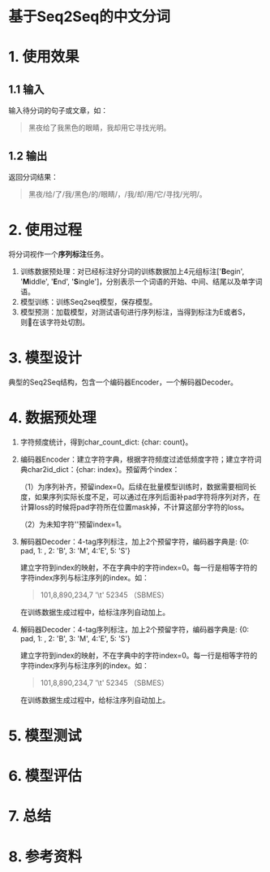 # 基于Seq2Seq的中文分词



# 1. 使用效果

## 1.1 输入

输入待分词的句子或文章，如：

> 黑夜给了我黑色的眼睛，我却用它寻找光明。

## 1.2 输出

返回分词结果：

> 黑夜/给/了/我/黑色/的/眼睛/，/我/却/用/它/寻找/光明/。



# 2. 使用过程

将分词视作一个**序列标注**任务。

1. 训练数据预处理：对已经标注好分词的训练数据加上4元组标注['**B**egin', '**M**iddle', '**E**nd', '**S**ingle']，分别表示一个词语的开始、中间、结尾以及单字词语。
2. 模型训练：训练Seq2seq模型，保存模型。
3. 模型预测：加载模型，对测试语句进行序列标注，当得到标注为E或者S，则在该字符处切割。

# 3. 模型设计

典型的Seq2Seq结构，包含一个编码器Encoder，一个解码器Decoder。



# 4. 数据预处理

1. 字符频度统计，得到char_count_dict: {char: count}。

2. 编码器Encoder：建立字符字典，根据字符频度过滤低频度字符；建立字符词典char2id_dict：{char: index}。预留两个index：

   （1）为序列补齐，预留index=0。后续在批量模型训练时，数据需要相同长度，如果序列实际长度不足，可以通过在序列后面补pad字符将序列对齐，在计算loss的时候将pad字符所在位置mask掉，不计算这部分字符的loss。

   （2）为未知字符'<unk>'预留index=1。

3. 解码器Decoder：4-tag序列标注，加上2个预留字符，编码器字典是: {0: pad, 1: <start>, 2: 'B', 3: 'M', 4:'E', 5: 'S'}

   建立字符到index的映射，不在字典中的字符index=0。每一行是相等字符的字符index序列与标注序列的index。如：

   > 101,8,890,234,7 '\t'  52345    （SBMES）

   在训练数据生成过程中，给标注序列自动加上<start>。

4. 解码器Decoder：4-tag序列标注，加上2个预留字符，编码器字典是: {0: pad, 1: <start>, 2: 'B', 3: 'M', 4:'E', 5: 'S'}

   建立字符到index的映射，不在字典中的字符index=0。每一行是相等字符的字符index序列与标注序列的index。如：

   > 101,8,890,234,7 '\t'  52345    （SBMES）

   在训练数据生成过程中，给标注序列自动加上<start>。



# 5. 模型测试

# 6. 模型评估

# 7. 总结

# 8. 参考资料

